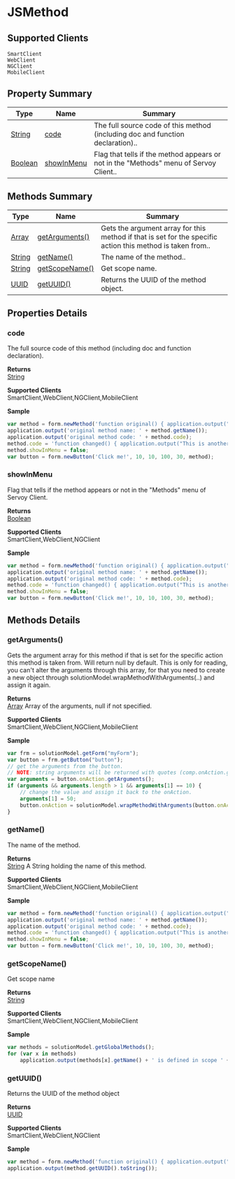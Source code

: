 #  JSMethod

## **Supported Clients**

    SmartClient
    WebClient
    NGClient
    MobileClient

## Property Summary

| Type                                                  | Name                    | Summary                                                                                                           |
| ----------------------------------------------------- | ----------------------- | ----------------------------------------------------------------------------------------------------------------- |
| [String](../JSLib/String.md) | [code](JSMethod.md#code)                   | The full source code of this method (including doc and function declaration)..                                    |
| [Boolean](../JSLib/Boolean.md) | [showInMenu](JSMethod.md#showInMenu)                   | Flag that tells if the method appears or not in the "Methods" menu of Servoy Client..                                    |

## Methods Summary

| Type                                                  | Name                    | Summary                                                                                                           |
| ----------------------------------------------------- | ----------------------- | ----------------------------------------------------------------------------------------------------------------- |
| [Array](../JSLib/Array.md) | [getArguments()](JSMethod.md#getarguments)                   | Gets the argument array for this method if that is set for the specific action this method is taken from..                                    |
| [String](../JSLib/String.md) | [getName()](JSMethod.md#getname)                   | The name of the method..                                    |
| [String](../JSLib/String.md) | [getScopeName()](JSMethod.md#getscopename)                   | Get scope name.                                    |
| [UUID](../Application/UUID.md) | [getUUID()](JSMethod.md#getuuid)                   | Returns the UUID of the method object.                                    |

## Properties Details

### code

The full source code of this method (including doc and function declaration).

**Returns**\
[String](../JSLib/String.md) 

**Supported Clients**\
SmartClient,WebClient,NGClient,MobileClient

**Sample**

```javascript
var method = form.newMethod('function original() { application.output("Original function."); }');
application.output('original method name: ' + method.getName());
application.output('original method code: ' + method.code);
method.code = 'function changed() { application.output("This is another function."); }';
method.showInMenu = false;
var button = form.newButton('Click me!', 10, 10, 100, 30, method);
```
### showInMenu

Flag that tells if the method appears or not in the "Methods" menu of Servoy Client.

**Returns**\
[Boolean](../JSLib/Boolean.md) 

**Supported Clients**\
SmartClient,WebClient,NGClient

**Sample**

```javascript
var method = form.newMethod('function original() { application.output("Original function."); }');
application.output('original method name: ' + method.getName());
application.output('original method code: ' + method.code);
method.code = 'function changed() { application.output("This is another function."); }';
method.showInMenu = false;
var button = form.newButton('Click me!', 10, 10, 100, 30, method);
```

## Methods Details

### getArguments()

Gets the argument array for this method if that is set for the specific action this method is taken from.
Will return null by default. This is only for reading, you can't alter the arguments through this array,
for that you need to create a new object through solutionModel.wrapMethodWithArguments(..) and assign it again.


**Returns**\
[Array](../JSLib/Array.md) Array of the arguments, null if not specified.

**Supported Clients**\
SmartClient,WebClient,NGClient,MobileClient

**Sample**

```javascript
var frm = solutionModel.getForm("myForm");
var button = frm.getButton("button");
// get the arguments from the button.
// NOTE: string arguments will be returned with quotes (comp.onAction.getArguments()[0] == '\'foo\' evals to true)
var arguments = button.onAction.getArguments();
if (arguments && arguments.length > 1 && arguments[1] == 10) {
	// change the value and assign it back to the onAction.
	arguments[1] = 50;
	button.onAction = solutionModel.wrapMethodWithArguments(button.onAction,arguments);
}
```
### getName()

The name of the method.


**Returns**\
[String](../JSLib/String.md) A String holding the name of this method.

**Supported Clients**\
SmartClient,WebClient,NGClient,MobileClient

**Sample**

```javascript
var method = form.newMethod('function original() { application.output("Original function."); }');
application.output('original method name: ' + method.getName());
application.output('original method code: ' + method.code);
method.code = 'function changed() { application.output("This is another function."); }';
method.showInMenu = false;
var button = form.newButton('Click me!', 10, 10, 100, 30, method);
```
### getScopeName()

Get scope name


**Returns**\
[String](../JSLib/String.md) 

**Supported Clients**\
SmartClient,WebClient,NGClient,MobileClient

**Sample**

```javascript
var methods = solutionModel.getGlobalMethods();
for (var x in methods)
	application.output(methods[x].getName() + ' is defined in scope ' + methods[x].getScopeName());
```
### getUUID()

Returns the UUID of the method object


**Returns**\
[UUID](../Application/UUID.md) 

**Supported Clients**\
SmartClient,WebClient,NGClient

**Sample**

```javascript
var method = form.newMethod('function original() { application.output("Original function."); }');
application.output(method.getUUID().toString());
```

